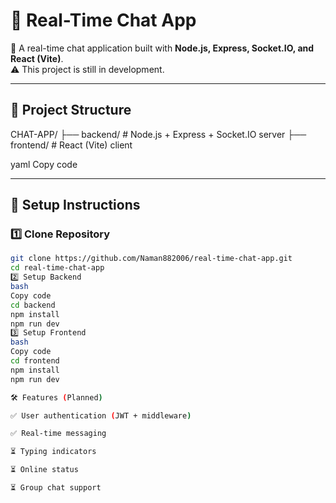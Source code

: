 ﻿
# 💬 Real-Time Chat App

🚀 A real-time chat application built with **Node.js, Express, Socket.IO, and React (Vite)**.  
⚠️ This project is still in development.

---

## 📂 Project Structure
CHAT-APP/
├── backend/ # Node.js + Express + Socket.IO server
├── frontend/ # React (Vite) client

yaml
Copy code

---

## 🔧 Setup Instructions

### 1️⃣ Clone Repository
```bash
git clone https://github.com/Naman882006/real-time-chat-app.git
cd real-time-chat-app
2️⃣ Setup Backend
bash
Copy code
cd backend
npm install
npm run dev
3️⃣ Setup Frontend
bash
Copy code
cd frontend
npm install
npm run dev

🛠️ Features (Planned)

✅ User authentication (JWT + middleware)

✅ Real-time messaging

⏳ Typing indicators

⏳ Online status

⏳ Group chat support

